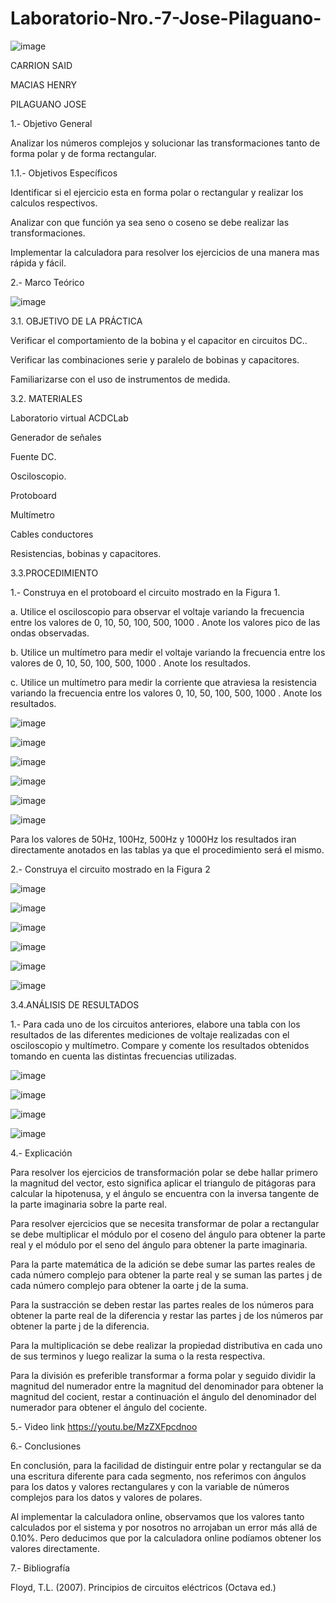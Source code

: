 # Laboratorio-Nro.-7-Jose-Pilaguano-

![image](https://user-images.githubusercontent.com/116677175/218152214-bb989f10-50c6-410d-862c-6cc587689e13.png)

CARRION SAID

MACIAS HENRY

PILAGUANO JOSE

1.- Objetivo General

Analizar los números complejos y solucionar las transformaciones tanto de forma polar y de forma rectangular.

1.1.- Objetivos Específicos

Identificar si el ejercicio esta en forma polar o rectangular y realizar los calculos respectivos.

Analizar con que función ya sea seno o coseno se debe realizar las transformaciones.

Implementar la calculadora para resolver los ejercicios de una manera mas rápida y fácil.

2.- Marco Teórico

![image](https://user-images.githubusercontent.com/116677175/218147939-d0af39d4-3f33-4ab4-ba88-74f921603d81.png)

3.1. OBJETIVO DE LA PRÁCTICA

Verificar el comportamiento de la bobina y el capacitor en circuitos DC..

Verificar las combinaciones serie y paralelo de bobinas y capacitores.

Familiarizarse con el uso de instrumentos de medida.

3.2. MATERIALES

Laboratorio virtual ACDCLab

Generador de señales

Fuente DC.

Osciloscopio.

Protoboard

Multímetro

Cables conductores

Resistencias, bobinas y capacitores.

3.3.PROCEDIMIENTO

1.- Construya en el protoboard el circuito mostrado en la Figura 1.

a. Utilice el osciloscopio para observar el voltaje variando la frecuencia entre los valores de 0, 10, 50, 100, 500, 1000 . Anote los valores pico de las ondas observadas.

b. Utilice un multímetro para medir el voltaje variando la frecuencia entre los valores de 0, 10, 50, 100, 500, 1000 . Anote los resultados.

c. Utilice un multímetro para medir la corriente que atraviesa la resistencia variando la frecuencia entre los valores 0, 10, 50, 100, 500, 1000 . Anote los resultados.

![image](https://user-images.githubusercontent.com/116677175/218148061-a79467d3-3bbc-46a1-93b9-5a7782592db2.png)

![image](https://user-images.githubusercontent.com/116677175/218148134-ff85fc39-0735-47da-a5d7-b58d8f61d95c.png)

![image](https://user-images.githubusercontent.com/116677175/218148198-39660d16-d148-4c7b-8ca7-ae1e7e0667e7.png)

![image](https://user-images.githubusercontent.com/116677175/218148271-e1ff6161-7236-45b9-ba15-0b421f7a0ab3.png)

![image](https://user-images.githubusercontent.com/116677175/218148321-82df81f7-c070-425c-adeb-3cc139ec20cc.png)

![image](https://user-images.githubusercontent.com/116677175/218148397-edbc4fa8-3300-415c-8768-c020b7b3043a.png)

Para los valores de 50Hz, 100Hz, 500Hz y 1000Hz los resultados iran directamente anotados en las tablas ya que el procedimiento será el mismo.

2.- Construya el circuito mostrado en la Figura 2

![image](https://user-images.githubusercontent.com/116677175/218148493-699623f2-c4c4-416a-ab3e-6818b7f50446.png)

![image](https://user-images.githubusercontent.com/116677175/218148576-629eb298-46b0-4f72-99c7-f0c5e67bf9f0.png)

![image](https://user-images.githubusercontent.com/116677175/218148667-eac92ade-0567-4079-ab54-6ff81f8fa2d5.png)

![image](https://user-images.githubusercontent.com/116677175/218148757-b9da5b44-9c0f-452a-b836-abd02eba222e.png)

![image](https://user-images.githubusercontent.com/116677175/218148839-9b84cf50-384b-49b8-9b69-bb5031e1880f.png)

![image](https://user-images.githubusercontent.com/116677175/218148903-bf83de8c-4841-468d-bfba-3368056b6d52.png)

3.4.ANÁLISIS DE RESULTADOS

1.- Para cada uno de los circuitos anteriores, elabore una tabla con los resultados de las diferentes mediciones de voltaje realizadas con el osciloscopio y multímetro. Compare y comente los resultados obtenidos tomando en cuenta las distintas frecuencias utilizadas.

![image](https://user-images.githubusercontent.com/116677175/218148992-1ced8232-6791-41ed-8af5-d334fc8cf55d.png)

![image](https://user-images.githubusercontent.com/116677175/218149073-c0bda701-1c18-4c6c-aa61-f1a48a5d6425.png)

![image](https://user-images.githubusercontent.com/116677175/218149138-ce06dfba-b82b-4ef6-a8c9-35425ddda026.png)

![image](https://user-images.githubusercontent.com/116677175/218149179-70ae4e52-106f-44ea-bb3b-c41a35694da0.png)

4.- Explicación

Para resolver los ejercicios de transformación polar se debe hallar primero la magnitud del vector, esto significa aplicar el triangulo de pitágoras para calcular la hipotenusa, y el ángulo se encuentra con la inversa tangente de la parte imaginaria sobre la parte real.

Para resolver ejercicios que se necesita transformar de polar a rectangular se debe multiplicar el módulo por el coseno del ángulo para obtener la parte real y el módulo por el seno del ángulo para obtener la parte imaginaria.

Para la parte matemática de la adición se debe sumar las partes reales de cada número complejo para obtener la parte real y se suman las partes j de cada número complejo para obtener la oarte j de la suma.

Para la sustracción se deben restar las partes reales de los números para obtener la parte real de la diferencia y restar las partes j de los números par obtener la parte j de la diferencia.

Para la multiplicación se debe realizar la propiedad distributiva en cada uno de sus terminos y luego realizar la suma o la resta respectiva.

Para la división es preferible transformar a forma polar y seguido dividir la magnitud del numerador entre la magnitud del denominador para obtener la magnitud del cocient, restar a continuación el ángulo del denominador del numerador para obtener el ángulo del cociente.

5.- Video link https://youtu.be/MzZXFpcdnoo

6.- Conclusiones

En conclusión, para la facilidad de distinguir entre polar y rectangular se da una escritura diferente para cada segmento, nos referimos con ángulos para los datos y valores rectangulares y con la variable de números complejos para los datos y valores de polares.

Al implementar la calculadora online, observamos que los valores tanto calculados por el sistema y por nosotros no arrojaban un error más allá de 0.10%. Pero deducimos que por la calculadora online podíamos obtener los valores directamente.

7.- Bibliografía

Floyd, T.L. (2007). Principios de circuitos eléctricos (Octava ed.)

